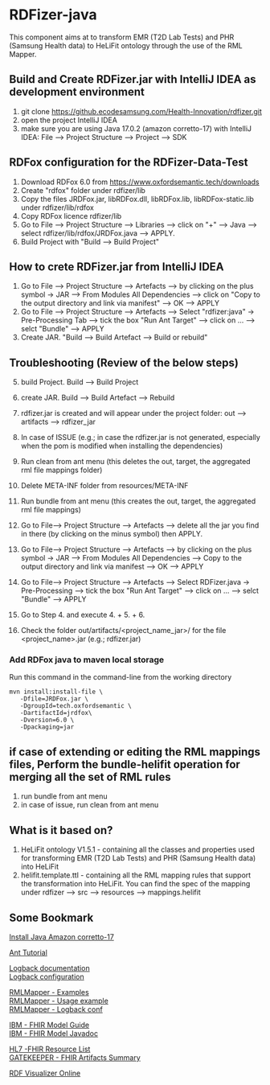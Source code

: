 # RDFizer-java <!-- omit in toc -->

This component aims at to transform EMR (T2D Lab Tests) and PHR (Samsung Health data) to HeLiFit ontology through the use of the RML Mapper.


## Build and Create RDFizer.jar with IntelliJ IDEA as development environment

1. git clone https://github.ecodesamsung.com/Health-Innovation/rdfizer.git
2. open the project IntelliJ IDEA
3. make sure you are using Java 17.0.2 (amazon corretto-17) with IntelliJ IDEA: File --> Project Structure --> Project --> SDK

## RDFox configuration for the RDFizer-Data-Test
1. Download RDFox 6.0 from https://www.oxfordsemantic.tech/downloads
2. Create "rdfox" folder under rdfizer/lib
3. Copy the files JRDFox.jar, libRDFox.dll, libRDFox.lib, libRDFox-static.lib under rdfizer/lib/rdfox
4. Copy RDFox licence rdfizer/lib
5. Go to File --> Project Structure --> Libraries --> click on "+" --> Java --> select rdfizer/lib/rdfox/JRDFox.java --> APPLY.
6. Build Project with "Build --> Build Project"


## How to crete RDFizer.jar  from IntelliJ IDEA
1. Go to File --> Project Structure --> Artefacts --> by clicking on the plus symbol -> JAR --> From Modules All Dependencies --> click on "Copy to the output directory and link via manifest"  --> OK --> APPLY
2. Go to File --> Project Structure --> Artefacts --> Select "rdfizer:java" -> Pre-Processing Tab --> tick the box "Run Ant Target" --> click on ... --> selct "Bundle" --> APPLY
3. Create JAR. "Build --> Build Artefact --> Build or rebuild"

## Troubleshooting (Review of the below steps)
5. build Project. Build --> Build Project
6. create JAR. Build --> Build Artefact --> Rebuild
7. rdfizer.jar is created and will appear under the project folder: out --> artifacts --> rdfizer_jar

7. In case of ISSUE (e.g.; in case the rdfizer.jar is not generated, especially when the pom is modified when installing the dependencies)
8. Run clean from ant menu (this deletes the out, target, the aggregated rml file mappings folder)
9. Delete META-INF folder from resources/META-INF
10. Run bundle from ant menu (this creates the out, target, the aggregated rml file mappings)
11. Go to File--> Project Structure --> Artefacts --> delete all the jar  you find in there (by clicking on the minus symbol) then APPLY. 
12. Go to File--> Project Structure --> Artefacts --> by clicking on the plus symbol -> JAR --> From Modules All Dependencies --> Copy to the output directory and link via manifest --> OK --> APPLY
13. Go to File--> Project Structure --> Artefacts --> Select RDFizer.java -> Pre-Processing --> tick the box "Run Ant Target" --> click on ... --> selct "Bundle" --> APPLY
14. Go to Step 4. and execute 4. + 5. + 6.
15. Check the folder out/artifacts/<project_name_jar>/ for the file <project_name>.jar (e.g.; rdfizer.jar)

### Add RDFox java to maven local storage 
Run this command in the command-line from the working directory

```
mvn install:install-file \
   -Dfile=JRDFox.jar \
   -DgroupId=tech.oxfordsemantic \
   -DartifactId=jrdfox\
   -Dversion=6.0 \
   -Dpackaging=jar
```

## if case of extending or editing the RML mappings files, Perform the bundle-helifit operation for merging all the set of RML rules
1. run bundle from ant menu
2. in case of issue, run clean from ant menu

## What is it based on?
1. HeLiFit ontology V1.5.1 - containing all the classes and properties used for transforming EMR (T2D Lab Tests) and PHR (Samsung Health data) into HeLiFit
2. helifit.template.ttl - containing all the RML mapping rules that support the transformation into HeLiFit. You can find the spec of the mapping under rdfizer --> src --> resources --> mappings.helifit


## Some Bookmark

[Install Java Amazon corretto-17](https://docs.aws.amazon.com/corretto/latest/corretto-17-ug/generic-linux-install.html)

[Ant Tutorial](https://www.javaguicodexample.com/antworksheet3.html)

[Logback documentation](https://logback.qos.ch/documentation.html)  
[Logback configuration](https://logback.qos.ch/manual/configuration.html)

[RMLMapper - Examples](https://github.com/RMLio/rmlmapper-java/tree/master/src/test/java/be/ugent/rml)  
[RMLMapper - Usage example](https://github.com/RMLio/rmlmapper-java/blob/master/src/test/java/be/ugent/rml/readme/ReadmeTest.java)  
[RMLMapper - Logback conf](https://github.com/RMLio/rmlmapper-java/blob/master/src/test/resources/logback.xml)

[IBM - FHIR Model Guide](https://ibm.github.io/FHIR/guides/FHIRModelGuide)  
[IBM - FHIR Model Javadoc](https://ibm.github.io/FHIR/javadocs/latest/overview-summary.html)

[HL7 -FHIR Resource List](https://hl7.org/fhir/2021may/resourcelist.html)  
[GATEKEEPER - FHIR Artifacts Summary](https://build.fhir.org/ig/gatekeeper-project/gk-fhir-ig/artifacts.html)

[RDF Visualizer Online](https://issemantic.net/rdf-visualizer)